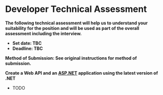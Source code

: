 # Developer Technical Assessment 

**The following technical assessment will help us to understand your suitability for the position and will be used as part of the overall assessment including the interview.**
- **Set date: TBC** 
- **Deadline: TBC**

**Method of Submission: See original instructions for method of submission.**

**Create a Web API and an [ASP.NET](https://dotnet.microsoft.com/en-us/download/dotnet) application using the latest version of .NET**

- TODO